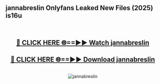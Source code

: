 <h2>jannabreslin Onlyfans Leaked New Files (2025) is16u</h2>
<br>
<div align="center">
<h2><a href="https://mediafiles.top/jannabreslin&ref=git" rel="nofollow">🔴 CLICK HERE 🌐==►► Watch jannabreslin</a></h2>
<h2><a href="https://mediafiles.top/jannabreslin&ref=git" rel="nofollow">🔴 CLICK HERE 🌐==►► Download jannabreslin</a></h2>
<br>
<a href="https://mediafiles.top/jannabreslin&ref=git" rel="nofollow" data-target="animated-image.originalLink"><img src="https://i.ibb.co.com/xMMVF88/686577567.gif" alt="jannabreslin" style="max-width: 100%; display: inline-block;" data-target="animated-image.originalImage"></a>
</div>
<br>
<br>